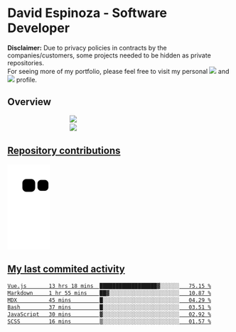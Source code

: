 # David Espinoza - Software Developer
<div id="links">
  <p>
    <strong>Disclaimer:</strong> Due to privacy policies in contracts by the companies/customers, some projects needed to be hidden as private repositories. <br />
For seeing more of my portfolio, please feel free to visit my personal <a href="https://davidespinoza.dev" target="_blank"><img src="https://img.shields.io/badge/website-000000?style=for-the-badge&logo=About.me&logoColor=white" target="_blank"></a> and <a href="https://www.linkedin.com/in/despinozap" target="_blank"><img src="https://img.shields.io/badge/LinkedIn-0077B5?style=for-the-badge&logo=linkedin&logoColor=white" target="_blank"></a> profile.
  </p>
</div>

## Overview

<div id="stats">
  <a href="https://github.com/despinozap">
  <img height="180em" style="margin: 0em 10em;" src="https://github-readme-stats.vercel.app/api?username=despinozap&show_icons=true&include_all_commits=true&count_private=true&theme=default"/>
  <img height="180em" style="margin: 0em 10em;" src="https://github-readme-stats.vercel.app/api/top-langs/?username=despinozap&layout=compact&langs_count=7&theme=default"/>
</div>
 
## Repository contributions
<div id="snake"> 

  ![Snake animation](https://github.com/despinozap/despinozap/blob/output/github-contribution-grid-snake.svg)
</div>

## My last commited activity
<!--START_SECTION:waka-->

```text
Vue.js       13 hrs 18 mins  ██████████████████▓░░░░░░   75.15 %
Markdown     1 hr 55 mins    ██▓░░░░░░░░░░░░░░░░░░░░░░   10.87 %
MDX          45 mins         █░░░░░░░░░░░░░░░░░░░░░░░░   04.29 %
Bash         37 mins         █░░░░░░░░░░░░░░░░░░░░░░░░   03.51 %
JavaScript   30 mins         ▓░░░░░░░░░░░░░░░░░░░░░░░░   02.92 %
SCSS         16 mins         ▒░░░░░░░░░░░░░░░░░░░░░░░░   01.57 %
```

<!--END_SECTION:waka-->
